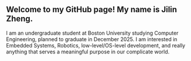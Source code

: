 ## Welcome to my GitHub page! My name is Jilin Zheng.

I am an undergraduate student at Boston University studying Computer Engineering, planned to graduate in December 2025. I am interested in Embedded Systems, Robotics, low-level/OS-level development, and really anything that serves a meaningful purpose in our complicate world.
